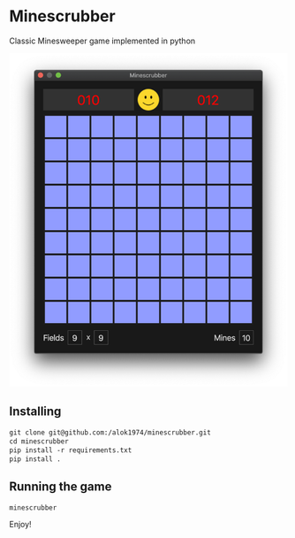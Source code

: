 # Minescrubber

Classic Minesweeper game implemented in python

![minescrubber_image](https://github.com/alok1974/minescrubber/blob/master/minescrubber.png)

## Installing
```
git clone git@github.com:/alok1974/minescrubber.git
cd minescrubber
pip install -r requirements.txt
pip install .
```


## Running the game
```
minescrubber
```

Enjoy!
